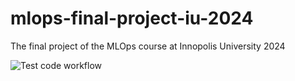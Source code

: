 # mlops-final-project-iu-2024
The final project of the MLOps course at Innopolis University 2024

![Test code workflow](https://github.com/IU-MLOps-project-2024/mlops-final-project-iu-2024/actions/workflows/test-code.yaml/badge.svg)
<!-- [Validate model workflow](https://github.com/IU-MLOps-project-2024/mlops-final-project-iu-2024/actions/workflows/validate-model.yaml/badge.svg) -->